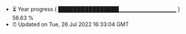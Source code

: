 - ⏳ Year progress { ████████████████▁▁▁▁▁▁▁▁▁▁▁▁▁▁ } 56.63 %
- ⏰ Updated on Tue, 26 Jul 2022 16:33:04 GMT

